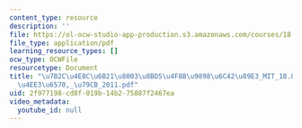 ```yaml
---
content_type: resource
description: ''
file: https://ol-ocw-studio-app-production.s3.amazonaws.com/courses/18-06sc-linear-algebra-fall-2011/2f977198cd8f019b14b275887f2467ea_7b2c4e8c6b2180038bd54f8b98986c4289e3_MIT_18.06SC_7ebf60274ee36570-_79cb_2011.pdf
file_type: application/pdf
learning_resource_types: []
ocw_type: OCWFile
resourcetype: Document
title: "\u7B2C\u4E8C\u6B21\u8003\u8BD5\u4F8B\u9898\u6C42\u89E3_MIT_18.06SC_\u7EBF\u6027\
  \u4EE3\u6570,_\u79CB_2011.pdf"
uid: 2f977198-cd8f-019b-14b2-75887f2467ea
video_metadata:
  youtube_id: null
---
```

